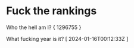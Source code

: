 # Fuck the rankings

Who the hell am I?
{ 1296755 }

What fucking year is it?
[ 2024-01-16T00:12:33Z ]
